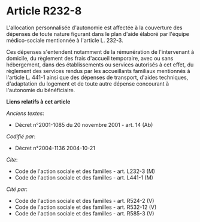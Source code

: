 # Article R232-8

L'allocation personnalisée d'autonomie est affectée à la couverture des dépenses de toute nature figurant dans le plan d'aide
élaboré par l'équipe médico-sociale mentionnée à l'article L. 232-3.

Ces dépenses s'entendent notamment de la rémunération de l'intervenant à domicile, du règlement des frais d'accueil
temporaire, avec ou sans hébergement, dans des établissements ou services autorisés à cet effet, du règlement des services
rendus par les accueillants familiaux mentionnés à l'article L. 441-1 ainsi que des dépenses de transport, d'aides
techniques, d'adaptation du logement et de toute autre dépense concourant à l'autonomie du bénéficiaire.

**Liens relatifs à cet article**

_Anciens textes_:

  - Décret n°2001-1085 du 20 novembre 2001 - art. 14 (Ab)

_Codifié par_:

  - Décret n°2004-1136 2004-10-21

_Cite_:

  - Code de l'action sociale et des familles - art. L232-3 (M)
  - Code de l'action sociale et des familles - art. L441-1 (M)

_Cité par_:

  - Code de l'action sociale et des familles - art. R524-2 (V)
  - Code de l'action sociale et des familles - art. R532-12 (V)
  - Code de l'action sociale et des familles - art. R585-3 (V)
